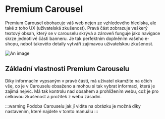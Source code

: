 # Premium Carousel

Premium Carousel obohacuje váš web nejen ze vzhledového hlediska, ale také z toho UX (uživatelská zkušenost). Pravá část zobrazuje veškerý textový obsah, který se v carouselu skrývá a zároveň funguje jako navigace skrze jednotlivé části banneru. Je tak perfektním doplněním vašeho e-shopu, neboť takovéto detaily vytváří zajímavou uživatelskou zkušenost.

![An image](https://ik.imagekit.io/alexborecky/shoptetak/Doplnky/Premium_carousel/look_eEvElmPyA6.png)

## Základní vlastnosti Premium Carouselu

Díky informacím vypsaným v pravé části, má uživatel okamžite na očích vše, co je v Carouselu obsaženo a mohou si tak vybrat informaci, která je zajímá nejvíc. Má tak kontrolu nad obsahem a prohlížením webu, což je pro celkovou zkušenost a prožitek z webu zásadní.

:::warning
Podoba Carouselu jak jí vidíte na obrázku je možná díky nastavením, které najdete v tomto manuálu
:::